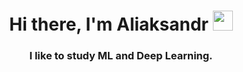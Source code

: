 

<h1 align="center">Hi there, I'm Aliaksandr</a> 
<img src="https://github.com/blackcater/blackcater/raw/main/images/Hi.gif" height="32"/></h1>
<h3 align="center">I like to study ML and Deep Learning.</h3>

<!--
**Aliaksandr-Borsuk/Aliaksandr-Borsuk** is a ✨ _special_ ✨ repository because its `README.md` (this file) appears on your GitHub profile.

Here are some ideas to get you started:
[![trophy](https://github-profile-trophy.vercel.app/?username=Aliaksandr-Borsuk)](https://github.com/ryo-ma/github-profile-trophy)

[![Anurag's GitHub stats](https://github-readme-stats.vercel.app/api?username=Aliaksandr-Borsuk)](https://github.com/anuraghazra/github-readme-stats)

[![codewars](https://www.codewars.com/users/username/badges/small)](https://www.codewars.com/users/Aliaksandr-Borsuk) 

![](https://komarev.com/ghpvc/?username=your-github-Aliaksandr-Borsuk)

- 🌱 I’m currently learning 
- 👯 I’m looking to collaborate on ...
- 🤔 I’m looking for help with ...
- 💬 Ask me about ...
- 📫 How to reach me: ...
- 😄 Pronouns: ...
- ⚡ Fun fact: ...
-->
